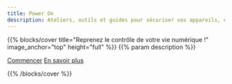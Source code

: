 ```yaml
---
title: Power On
description: Ateliers, outils et guides pour sécuriser vos appareils, échapper à la surveillance et retrouver votre autonomie — spécialement pour les survivants d'abus technologiques. Open-source. Multilingue. Construit par la communauté.
---
```


{{% blocks/cover title="Reprenez le contrôle de votre vie numérique !" image_anchor="top" height="full" %}}
{{% param description %}}

<a class="btn btn-lg btn-secondary" href="docs/guides/">Commencer</a>
<a class="btn btn-lg btn-primary me-3" href="a-propos/">En savoir plus</a>

{{% /blocks/cover %}}